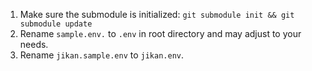 1. Make sure the submodule is initialized: `git submodule init && git submodule update`
1. Rename `sample.env.` to `.env` in root directory and may adjust to your needs.
1. Rename `jikan.sample.env` to `jikan.env`.
